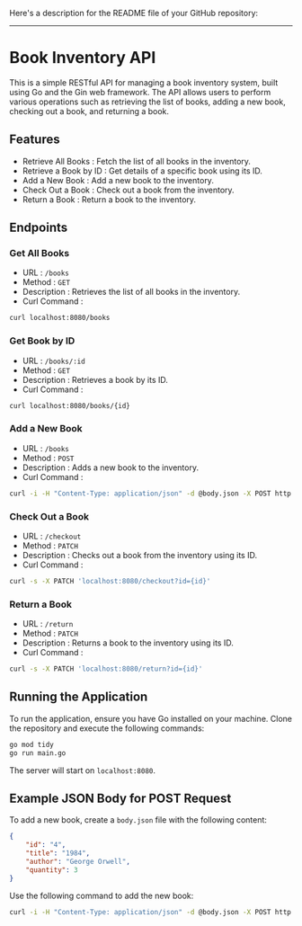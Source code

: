 Here's a description for the README file of your GitHub repository:

---

# Book Inventory API

This is a simple RESTful API for managing a book inventory system, built using Go and the Gin web framework. 
The API allows users to perform various operations such as retrieving the list of books, 
adding a new book, checking out a book, and returning a book.

## Features

-  Retrieve All Books : Fetch the list of all books in the inventory.
-  Retrieve a Book by ID : Get details of a specific book using its ID.
-  Add a New Book : Add a new book to the inventory.
-  Check Out a Book : Check out a book from the inventory.
-  Return a Book : Return a book to the inventory.

## Endpoints

### Get All Books
-  URL : `/books`
-  Method : `GET`
-  Description : Retrieves the list of all books in the inventory.
-  Curl Command : 
  ```sh
  curl localhost:8080/books
  ```

### Get Book by ID
-  URL : `/books/:id`
-  Method : `GET`
-  Description : Retrieves a book by its ID.
-  Curl Command : 
  ```sh
  curl localhost:8080/books/{id}
  ```

### Add a New Book
-  URL : `/books`
-  Method : `POST`
-  Description : Adds a new book to the inventory.
-  Curl Command : 
  ```sh
  curl -i -H "Content-Type: application/json" -d @body.json -X POST http://localhost:8080/books
  ```

### Check Out a Book
-  URL : `/checkout`
-  Method : `PATCH`
-  Description : Checks out a book from the inventory using its ID.
-  Curl Command : 
  ```sh
  curl -s -X PATCH 'localhost:8080/checkout?id={id}'
  ```

### Return a Book
-  URL : `/return`
-  Method : `PATCH`
-  Description : Returns a book to the inventory using its ID.
-  Curl Command : 
  ```sh
  curl -s -X PATCH 'localhost:8080/return?id={id}'
  ```

## Running the Application

To run the application, ensure you have Go installed on your machine. Clone the repository and execute the following commands:

```sh
go mod tidy
go run main.go
```

The server will start on `localhost:8080`.

## Example JSON Body for POST Request

To add a new book, create a `body.json` file with the following content:

```json
{
    "id": "4",
    "title": "1984",
    "author": "George Orwell",
    "quantity": 3
}
```

Use the following command to add the new book:

```sh
curl -i -H "Content-Type: application/json" -d @body.json -X POST http://localhost:8080/books
```

